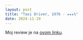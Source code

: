```yaml
---
layout: post
title: "Taxi Driver, 1976 - ★★★½"
date: 2024-11-19
---
```


Moj review je na [ovom linku](https://letterboxd.com/pavlesap/film/taxi-driver/).
